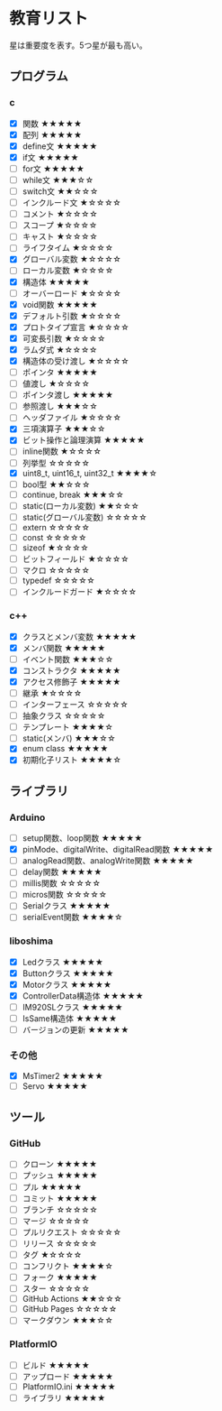 # 教育リスト
星は重要度を表す。5つ星が最も高い。

## プログラム

### c

- [x] 関数 ★★★★★
- [x] 配列 ★★★★★
- [x] define文 ★★★★★
- [x] if文 ★★★★★
- [ ] for文 ★★★★★
- [ ] while文 ★★★☆☆
- [ ] switch文 ★★☆☆☆
- [ ] インクルード文 ★☆☆☆☆
- [ ] コメント ★☆☆☆☆
- [ ] スコープ ★☆☆☆☆
- [ ] キャスト ★☆☆☆☆
- [ ] ライフタイム ★☆☆☆☆
- [x] グローバル変数 ★☆☆☆☆
- [ ] ローカル変数 ★☆☆☆☆
- [x] 構造体 ★★★★★
- [ ] オーバーロード ★☆☆☆☆
- [x] void関数 ★★★★★
- [x] デフォルト引数 ★☆☆☆☆
- [x] プロトタイプ宣言 ★☆☆☆☆
- [x] 可変長引数 ★☆☆☆☆
- [x] ラムダ式 ★☆☆☆☆
- [x] 構造体の受け渡し ★☆☆☆☆
- [ ] ポインタ ★★★★★
- [ ] 値渡し ★☆☆☆☆
- [ ] ポインタ渡し ★★★★★
- [ ] 参照渡し ★★★☆☆
- [ ] ヘッダファイル ★☆☆☆☆
- [x] 三項演算子 ★★★☆☆
- [x] ビット操作と論理演算 ★★★★★
- [ ] inline関数 ★☆☆☆☆
- [ ] 列挙型 ☆☆☆☆☆
- [x] uint8_t, uint16_t, uint32_t ★★★★☆
- [ ] bool型 ★★☆☆☆
- [ ] continue, break ★★★☆☆
- [ ] static(ローカル変数) ★★☆☆☆
- [ ] static(グローバル変数) ☆☆☆☆☆
- [ ] extern ☆☆☆☆☆
- [ ] const ☆☆☆☆☆
- [ ] sizeof ★☆☆☆☆
- [ ] ビットフィールド ★☆☆☆☆
- [ ] マクロ ☆☆☆☆☆
- [ ] typedef ☆☆☆☆☆
- [ ] インクルードガード ★☆☆☆☆

### c++

- [x] クラスとメンバ変数 ★★★★★
- [x] メンバ関数 ★★★★★
- [ ] イベント関数 ★★★☆☆
- [x] コンストラクタ ★★★★★
- [x] アクセス修飾子 ★★★★★
- [ ] 継承 ★☆☆☆☆
- [ ] インターフェース ☆☆☆☆☆
- [ ] 抽象クラス ☆☆☆☆☆
- [ ] テンプレート ★★★★☆
- [ ] static(メンバ) ★★★☆☆
- [x] enum class ★★★★★
- [x] 初期化子リスト ★★★★☆

## ライブラリ

### Arduino

- [ ] setup関数、loop関数 ★★★★★
- [x] pinMode、digitalWrite、digitalRead関数 ★★★★★
- [ ] analogRead関数、analogWrite関数 ★★★★★
- [ ] delay関数 ★★★★★
- [ ] millis関数 ☆☆☆☆☆
- [ ] micros関数 ☆☆☆☆☆
- [ ] Serialクラス ★★★★★
- [ ] serialEvent関数 ★★★★☆

### liboshima

- [x] Ledクラス ★★★★★
- [x] Buttonクラス ★★★★★
- [x] Motorクラス ★★★★★
- [x] ControllerData構造体 ★★★★★
- [ ] IM920SLクラス ★★★★★
- [ ] IsSame構造体 ★★★★★
- [ ] バージョンの更新 ★★★★★

### その他

- [x] MsTimer2 ★★★★★
- [ ] Servo ★★★★★

## ツール

### GitHub

- [ ] クローン ★★★★★
- [ ] プッシュ ★★★★★
- [ ] プル ★★★★★
- [ ] コミット ★★★★★
- [ ] ブランチ ☆☆☆☆☆
- [ ] マージ ☆☆☆☆☆
- [ ] プルリクエスト ☆☆☆☆☆
- [ ] リリース ☆☆☆☆☆
- [ ] タグ ★☆☆☆☆
- [ ] コンフリクト ★★★★☆
- [ ] フォーク ★★★★★
- [ ] スター ☆☆☆☆☆
- [ ] GitHub Actions ★★☆☆☆
- [ ] GitHub Pages ☆☆☆☆☆
- [ ] マークダウン ★★★☆☆

### PlatformIO

- [ ] ビルド ★★★★★
- [ ] アップロード ★★★★★
- [ ] PlatformIO.ini ★★★★★
- [ ] ライブラリ ★★★★★